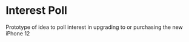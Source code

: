 # Interest Poll

Prototype of idea to poll interest in upgrading to or purchasing the new iPhone 12
